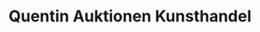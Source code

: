 ---
title: "Quentin Auktionen Kunsthandel"
url: /berlin/quentin-auktionen-kunsthandel/
shop: Kunst
---